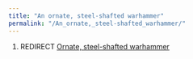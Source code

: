 ```yaml
---
title: "An ornate, steel-shafted warhammer"
permalink: "/An_ornate,_steel-shafted_warhammer/"
---
```


1.  REDIRECT [Ornate, steel-shafted
    warhammer](Ornate,_steel-shafted_warhammer "wikilink")